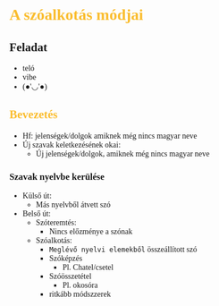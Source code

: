 <span style="font-family:'cascadia code'">
<span style="color:#fabd2f"></span>

# <span style="color:#fabd2f"> A szóalkotás módjai


## Feladat
- teló
- vibe
- (●'◡'●)

## <span style="color:#fabd2f">Bevezetés
- Hf: jelenségek/dolgok amiknek még nincs magyar neve
- Új szavak keletkezésének okai:
  - Új jelenségek/dolgok, amiknek még nincs magyar neve

### Szavak nyelvbe kerülése
- Külső út:
  - Más nyelvből átvett szó
- Belső út:
  - Szóteremtés:
    - Nincs előzménye a szónak
  - Szóalkotás:
    - `Meglévő nyelvi elemekből` összeállított szó
    - Szóképzés
      - Pl. Chatel/csetel
    - Szóösszetétel
      - Pl. okosóra
    - ritkább módszzerek